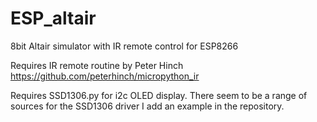 # ESP_altair
8bit Altair simulator with IR remote control for ESP8266

Requires IR remote routine by Peter Hinch
https://github.com/peterhinch/micropython_ir

Requires SSD1306.py for i2c OLED display.
There seem to be a range of sources for the SSD1306 driver
I add an example in the repository.
